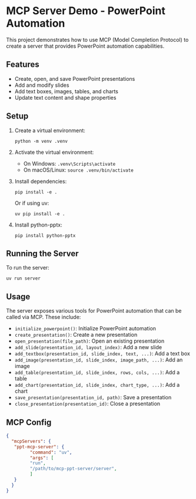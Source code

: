# MCP Server Demo - PowerPoint Automation

This project demonstrates how to use MCP (Model Completion Protocol) to create a server that provides PowerPoint automation capabilities.

## Features

- Create, open, and save PowerPoint presentations
- Add and modify slides
- Add text boxes, images, tables, and charts
- Update text content and shape properties

## Setup

1. Create a virtual environment:
   ```
   python -m venv .venv
   ```

2. Activate the virtual environment:
   - On Windows: `.venv\Scripts\activate`
   - On macOS/Linux: `source .venv/bin/activate`

3. Install dependencies:
   ```
   pip install -e .
   ```
   
   Or if using uv:
   ```
   uv pip install -e .
   ```

4. Install python-pptx:
   ```
   pip install python-pptx
   ```

## Running the Server

To run the server:

```
uv run server
```


## Usage

The server exposes various tools for PowerPoint automation that can be called via MCP. These include:

- `initialize_powerpoint()`: Initialize PowerPoint automation
- `create_presentation()`: Create a new presentation
- `open_presentation(file_path)`: Open an existing presentation
- `add_slide(presentation_id, layout_index)`: Add a new slide
- `add_textbox(presentation_id, slide_index, text, ...)`: Add a text box
- `add_image(presentation_id, slide_index, image_path, ...)`: Add an image
- `add_table(presentation_id, slide_index, rows, cols, ...)`: Add a table
- `add_chart(presentation_id, slide_index, chart_type, ...)`: Add a chart
- `save_presentation(presentation_id, path)`: Save a presentation
- `close_presentation(presentation_id)`: Close a presentation

## MCP Config

```json
{
  "mcpServers": {
   "ppt-mcp-server": {
         "command": "uv",
         "args": [
         "run",
         "/path/to/mcp-ppt-server/server",
         ]
   }
  }
}
```
